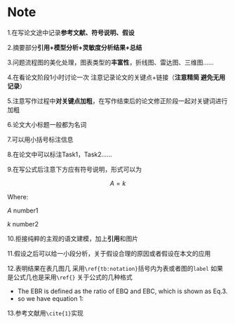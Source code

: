 # Note

1.在写论文途中记录**参考文献、符号说明、假设**

2.摘要部分**引用+模型分析+灵敏度分析结果+总结**

3.问题流程图的美化处理，图表类型的**丰富性**，折线图、雷达图、三维图......

4.在看论文阶段1小时讨论一次 注意记录论文的关键点+链接（**注意精简 避免无用记录**）

5.注意写作过程中**对关键点加粗**，在写作结束后的论文修正阶段一起对关键词进行加粗

6.论文大小标题一般都为名词

7.可以用小括号标注信息

8.在论文中可以标注Task1，Task2......

9.在写公式后注意下方应有符号说明，形式可以为

$$A=k$$

Where:

$A$    number1

$k$    number2

10.拒接纯粹的主观的语文建模，加上**引用**和图片

11.假设之后可以给一小段分析，关于假设合理的原因或者假设在本文的应用

12.表明结果在表几图几  采用`\ref{tb:notation}`括号内为表或者图的`label` 如果是公式几也是采用`\ref{}` 关于公式的几种格式

* The EBR is defined as the ratio of EBQ and EBC, which is shown as Eq.3. 
* so we have equation 1:

13.参考文献用`\cite{1}`实现